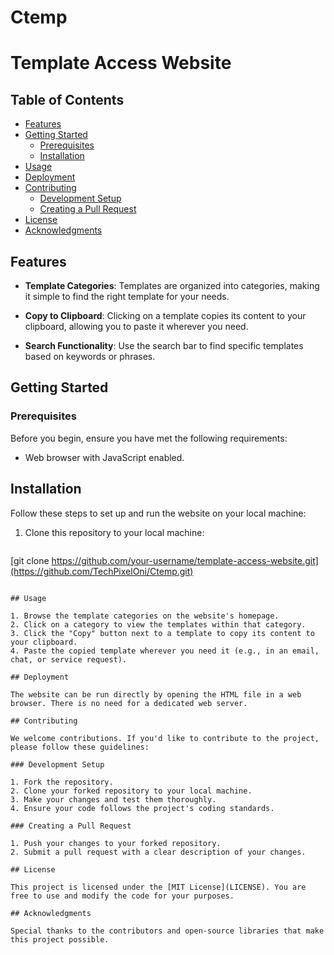 # Ctemp

# Template Access Website

## Table of Contents

- [Features](#features)
- [Getting Started](#getting-started)
  - [Prerequisites](#prerequisites)
  - [Installation](#installation)
- [Usage](#usage)
- [Deployment](#deployment)
- [Contributing](#contributing)
  - [Development Setup](#development-setup)
  - [Creating a Pull Request](#creating-a-pull-request)
- [License](#license)
- [Acknowledgments](#acknowledgments)

## Features

- **Template Categories**: Templates are organized into categories, making it simple to find the right template for your needs.

- **Copy to Clipboard**: Clicking on a template copies its content to your clipboard, allowing you to paste it wherever you need.

- **Search Functionality**: Use the search bar to find specific templates based on keywords or phrases.

## Getting Started

### Prerequisites

Before you begin, ensure you have met the following requirements:

- Web browser with JavaScript enabled.

## Installation

Follow these steps to set up and run the website on your local machine:

1. Clone this repository to your local machine:

   ```bash
[git clone https://github.com/your-username/template-access-website.git](https://github.com/TechPixelOni/Ctemp.git)
   ```

## Usage

1. Browse the template categories on the website's homepage.
2. Click on a category to view the templates within that category.
3. Click the "Copy" button next to a template to copy its content to your clipboard.
4. Paste the copied template wherever you need it (e.g., in an email, chat, or service request).

## Deployment

The website can be run directly by opening the HTML file in a web browser. There is no need for a dedicated web server.

## Contributing

We welcome contributions. If you'd like to contribute to the project, please follow these guidelines:

### Development Setup

1. Fork the repository.
2. Clone your forked repository to your local machine.
3. Make your changes and test them thoroughly.
4. Ensure your code follows the project's coding standards.

### Creating a Pull Request

1. Push your changes to your forked repository.
2. Submit a pull request with a clear description of your changes.

## License

This project is licensed under the [MIT License](LICENSE). You are free to use and modify the code for your purposes.

## Acknowledgments

Special thanks to the contributors and open-source libraries that make this project possible.
